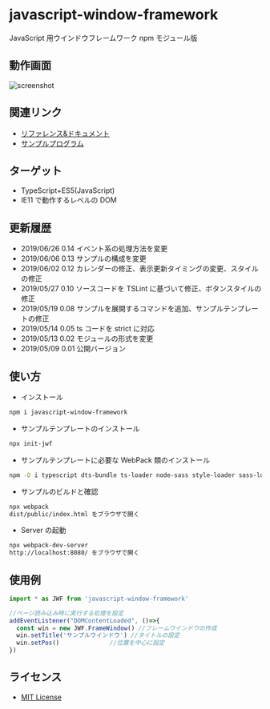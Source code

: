 # javascript-window-framework

JavaScript 用ウインドウフレームワーク npm モジュール版

## 動作画面

![screenshot](https://raw.githubusercontent.com/JavaScript-WindowFramework/javascript-window-framework/ScreenShot/ScreenShot.gif)

## 関連リンク

- [リファレンス&ドキュメント](https://javascript-windowframework.github.io/TypeDocViewer/dist/)
- [サンプルプログラム](https://github.com/JavaScript-WindowFramework/jwf_sample01)

## ターゲット

- TypeScript+ES5(JavaScript)
- IE11 で動作するレベルの DOM

## 更新履歴

- 2019/06/26 0.14 イベント系の処理方法を変更
- 2019/06/06 0.13 サンプルの構成を変更
- 2019/06/02 0.12 カレンダーの修正、表示更新タイミングの変更、スタイルの修正
- 2019/05/27 0.10 ソースコードを TSLint に基づいて修正、ボタンスタイルの修正
- 2019/05/19 0.08 サンプルを展開するコマンドを追加、サンプルテンプレートの修正
- 2019/05/14 0.05 ts コードを strict に対応
- 2019/05/13 0.02 モジュールの形式を変更
- 2019/05/09 0.01 公開バージョン

## 使い方

- インストール

```.sh
npm i javascript-window-framework
```

- サンプルテンプレートのインストール

```.sh
npx init-jwf
```

- サンプルテンプレートに必要な WebPack 類のインストール

```.sh
npm -D i typescript dts-bundle ts-loader node-sass style-loader sass-loader css-loader url-loader source-map-loader webpack webpack-cli webpack-dev-server
```

- サンプルのビルドと確認

```.sh
npx webpack
dist/public/index.html をブラウザで開く
```

- Server の起動

```.sh
npx webpack-dev-server
http://localhost:8080/ をブラウザで開く
```

## 使用例

```src/public/index.ts
import * as JWF from 'javascript-window-framework'

//ページ読み込み時に実行する処理を設定
addEventListener("DOMContentLoaded", ()=>{
  const win = new JWF.FrameWindow()	//フレームウインドウの作成
  win.setTitle('サンプルウインドウ')	//タイトルの設定
  win.setPos()				//位置を中心に設定
})
```

## ライセンス

- [MIT License](https://opensource.org/licenses/mit-license.php)
